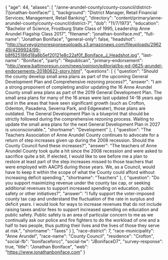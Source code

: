 {
  "age": 44,
  "aliases": [
    "/anne-arundel-county/county-council/district-7/jonathan-boniface/"
  ],
  "background": "District Manager, Retail Financial Services; Management, Retail Banking",
  "directory": "content/primary/anne-arundel-county/county-council/district-7",
  "dob": "11/7/1973",
  "education": "Bachelor of Science, Frostburg State Class of 1995, Leadership Anne Arundel Flagship Class 2017",
  "filename": "jonathan-boniface.md",
  "full-name": "Jonathan Boniface",
  "general-only": false,
  "headshot": "http://surveygizmoresponseuploads.s3.amazonaws.com/fileuploads/296249/4299924/99-b8f625186d18a8b5ef20121e8c22af0f_Boniface_J_Headshot.jpg",
  "last-name": "Boniface",
  "party": "Republican",
  "primary-endorsement": "http://www.baltimoresun.com/news/opinion/editorial/bs-ed-0625-arundel-endorsements-20180622-story.html",
  "questions": [
    {
      "question": "Should the county develop small area plans as part of the upcoming General Development Plan and Comprehensive rezoning process?",
      "answer": "I am a strong proponent of completing and/or updating the 16 Anne Arundel County small area plans as part of the 2019 General Development Plan. The small area plans for many of the 16 areas were last updated 14-18 years ago and in the areas that have seen significant growth (such as Crofton, Odenton, Pasadena, Severna Park, and Edgewater), those plans are outdated. The General Development Plan is a blueprint that should be strictly followed during the comprehensive rezoning process. Waiting to update the small area plans for the next General Development Plan in 2027 is unconscionable.",
      "shortname": "Development"
    },
    {
      "question": "The Teachers Association of Anne Arundel County continues to advocate for a return of step increases given up during the 2008 recession. Should the County Council fund these increases?",
      "answer": "The teachers of Anne Arundel County took quite a hit since the 2008 recession and were asked to sacrifice quite a bit. If elected, I would like to see before me a plan to restore at least part of the step increases missed to those teachers that were employed with AACPS during those years. We, as a Council, would have to keep it within the scope of what the County could afford without increasing deficit spending.",
      "shortname": "Teachers"
    },
    {
      "question": "Do you support maximizing revenue under the county tax cap, or seeking additional revenues to support increased spending on education, public safety or other initiatives?",
      "answer": "I fully support the voter-imposed county tax cap and understand the fluctuation of the rate in surplus and deficit years. I would look for ways to increase revenues that do not include raising taxes and/or fees to support increased spending on education and public safety. Public safety is an area of particular concern to me as we continually ask our police and fire fighters to do the workload of one and a half to two people, thus putting their lives and the lives of those they serve at risk.",
      "shortname": "Taxes"
    }
  ],
  "race-district": 7,
  "race-municipality": "Anne Arundel",
  "race-name": "County Council",
  "residence": "Crofton",
  "social-fb": "bonifaceforcc",
  "social-tw": "JBonifaceD7",
  "survey-response": true,
  "title": "Jonathan Boniface",
  "web": "https://www.jonathanboniface.com"
}
